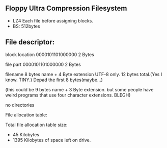 Floppy Ultra Compression Filesystem
---

- LZ4 Each file before assigning blocks.
- BS: 512bytes


File descriptor:
---

block location 0000101101000000 2 Bytes

file part 0000101101000000 2 Bytes

filename 8 bytes name + 4 Byte extension UTF-8 only. 12 bytes total.(Yes I know. TINY.) Depad the first 8 bytes(maybe...)

(this could be 9 bytes name + 3 Byte extension. but some people have weird programs that use four character extensions. BLEGH)

no directories

File allocation table:

Total file allocation table size:
- 45 Kilobytes
- 1395 Kilobytes of space left on drive.
